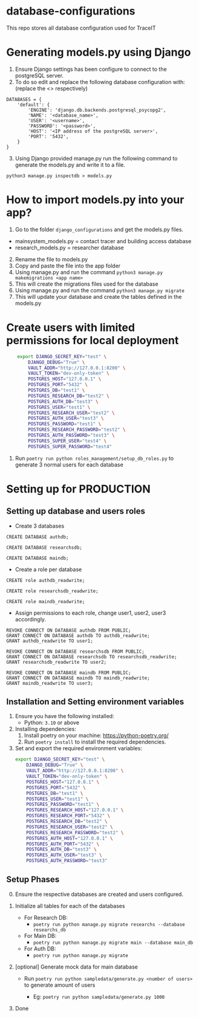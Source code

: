# database-configurations
This repo stores all database configuration used for TraceIT

# Generating models.py using Django
1. Ensure Django settings has been configure to connect to the postgreSQL server.
2. To do so edit and replace the following database configuration with: (replace the <> respectively)
```
DATABASES = {
    'default': {
        'ENGINE': 'django.db.backends.postgresql_psycopg2',
        'NAME': '<database_name>',
        'USER': '<username>',
        'PASSWORD': '<password>',
        'HOST': '<IP address of the postgreSQL server>',
        'PORT': '5432',
    }
}
```
3. Using Django provided manage.py run the following command to generate the models.py and write it to a file.
```
python3 manage.py inspectdb > models.py
```

# How to import models.py into your app?
1. Go to the folder ```django_configurations``` and get the models.py files.
* mainsystem_models.py = contact tracer and building access database
* research_models.py = researcher database
2. Rename the file to models.py
3. Copy and paste the file into the app folder
4. Using manage.py and run the command ```python3 manage.py makemigrations <app name>```
5. This will create the migrations files used for the database
6. Using manage.py and run the command ```python3 manage.py migrate```
7. This will update your database and create the tables defined in the models.py

# Create users with limited permissions for local deployment
```bash
    export DJANGO_SECRET_KEY="test" \
        DJANGO_DEBUG="True" \
        VAULT_ADDR="http://127.0.0.1:8200" \
        VAULT_TOKEN="dev-only-token" \
        POSTGRES_HOST="127.0.0.1" \
        POSTGRES_PORT="5432" \
        POSTGRES_DB="test1" \
        POSTGRES_RESEARCH_DB="test2" \
        POSTGRES_AUTH_DB="test3" \
        POSTGRES_USER="test1" \
        POSTGRES_RESEARCH_USER="test2" \
        POSTGRES_AUTH_USER="test3" \
        POSTGRES_PASSWORD="test1" \
        POSTGRES_RESEARCH_PASSWORD="test2" \
        POSTGRES_AUTH_PASSWORD="test3" \
        POSTGRES_SUPER_USER="test4" \
        POSTGRES_SUPER_PASSWORD="test4"
```
1. Run `poetry run python roles_management/setup_db_roles.py` to generate 3 normal users for each database

# Setting up for PRODUCTION
## Setting up database and users roles
* Create 3 databases
```
CREATE DATABASE authdb;

CREATE DATABASE researchsdb;

CREATE DATABASE maindb;

```
* Create a role per database
```
CREATE role authdb_readwrite;

CREATE role researchsdb_readwrite;

CREATE role maindb_readwrite;

```
* Assign permissions to each role, change user1, user2, user3 accordingly.
```
REVOKE CONNECT ON DATABASE authdb FROM PUBLIC;
GRANT CONNECT ON DATABASE authdb TO authdb_readwrite;
GRANT authdb_readwrite TO user1;

REVOKE CONNECT ON DATABASE researchsdb FROM PUBLIC;
GRANT CONNECT ON DATABASE researchsdb TO researchsdb_readwrite;
GRANT researchsdb_readwrite TO user2;

REVOKE CONNECT ON DATABASE maindb FROM PUBLIC;
GRANT CONNECT ON DATABASE maindb TO maindb_readwrite;
GRANT maindb_readwrite TO user3;
```
## Installation and Setting environment variables
1. Ensure you have the following installed:
    * Python: `3.10` or above
2. Installing dependencies:
    1. Install poetry on your machine: https://python-poetry.org/
    2. Run `poetry install` to install the required dependencies.
3. Set and export the required environment variables:
    ```bash
    export DJANGO_SECRET_KEY="test" \
        DJANGO_DEBUG="True" \
        VAULT_ADDR="http://127.0.0.1:8200" \
        VAULT_TOKEN="dev-only-token" \
        POSTGRES_HOST="127.0.0.1" \
        POSTGRES_PORT="5432" \
        POSTGRES_DB="test1" \
        POSTGRES_USER="test1" \
        POSTGRES_PASSWORD="test1" \
        POSTGRES_RESEARCH_HOST="127.0.0.1" \
        POSTGRES_RESEARCH_PORT="5432" \
        POSTGRES_RESEARCH_DB="test2" \
        POSTGRES_RESEARCH_USER="test2" \
        POSTGRES_RESEARCH_PASSWORD="test2" \
        POSTGRES_AUTH_HOST="127.0.0.1" \
        POSTGRES_AUTH_PORT="5432" \
        POSTGRES_AUTH_DB="test3" \
        POSTGRES_AUTH_USER="test3" \
        POSTGRES_AUTH_PASSWORD="test3"
    ```
## Setup Phases

0. Ensure the respective databases are created and users configured.

1. Initialize all tables for each of the databases
    * For Research DB:
        * `poetry run python manage.py migrate researchs --database researchs_db`
    * For Main DB:
        * `poetry run python manage.py migrate main --database main_db`
    * For Auth DB:
        * `poetry run python manage.py migrate`

2. [optional] Generate mock data for main database 
    * Run `poetry run python sampledata/generate.py <number of users>` to generate <x> amount of users
        * Eg: `poetry run python sampledata/generate.py 1000`

3. Done


